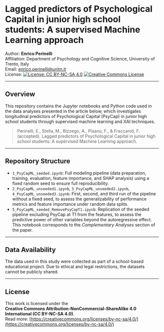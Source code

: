 # Lagged predictors of Psychological Capital in junior high school students: A supervised Machine Learning approach

Author: **Enrico Perinelli**  
Affiliation: Department of Psychology and Cognitive Science, University of Trento, Italy  
Email: enrico.perinelli@unitn.it  
License: [![License: CC BY-NC-SA 4.0](https://img.shields.io/badge/License-CC%20BY--NC--SA%204.0-lightgrey.svg)](https://creativecommons.org/licenses/by-nc-sa/4.0/)
[![Creative Commons License](https://licensebuttons.net/l/by-nc-sa/4.0/88x31.png)](https://creativecommons.org/licenses/by-nc-sa/4.0/)  

---

## Overview

This repository contains the Jupyter notebooks and Python code used in the data analyses presented in the article below, which investigates longitudinal predictors of Psychological Capital (PsyCap) in junior high school students through supervised machine learning and XAI techniques.  

> Perinelli, E., Stella, M., Bizzego, A., Pisanu, F., & Fraccaroli, F. (accepted). Lagged predictors of Psychological Capital in junior high school students: A supervised Machine Learning approach.  

---

## Repository Structure

- `1_PsyCapML_seeded.ipynb`: Full modeling pipeline (data preparation, training, evaluation, feature importance, and SHAP analysis) using a fixed random seed to ensure full reproducibility.
- `2_PsyCapML_unseeded1.ipynb`, `3_PsyCapML_unseeded2.ipynb`, `4_PsyCapML_unseeded3.ipynb`: First, second, and third run of the pipeline without a fixed seed, to assess the generalizability of performance metrics and feature importance under random data splits.
- `5_PsyCapML_seeded_RemovePsyCapT1.ipynb`: Replication of the seeded pipeline excluding PsyCap at T1 from the features, to assess the predictive power of other variables beyond the autoregressive effect. This notebook corresponds to the *Complementary Analyses* section of the paper.

---

## Data Availability

The data used in this study were collected as part of a school-based educational project. Due to ethical and legal restrictions, the datasets cannot be publicly shared.

---

## License

This work is licensed under the  
**Creative Commons Attribution-NonCommercial-ShareAlike 4.0 International (CC BY-NC-SA 4.0)**.  
Read more: [https://creativecommons.org/licenses/by-nc-sa/4.0/](https://creativecommons.org/licenses/by-nc-sa/4.0/)